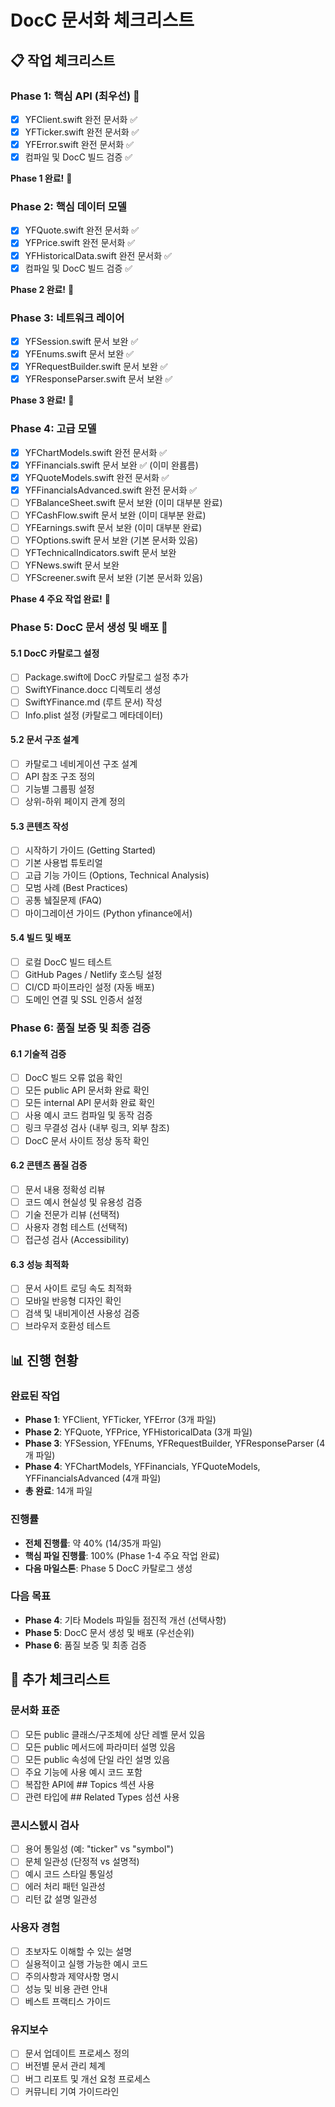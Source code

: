 # DocC 문서화 체크리스트

## 📋 작업 체크리스트

### Phase 1: 핵심 API (최우선) 🚨
- [x] YFClient.swift 완전 문서화 ✅
- [x] YFTicker.swift 완전 문서화 ✅
- [x] YFError.swift 완전 문서화 ✅
- [x] 컴파일 및 DocC 빌드 검증 ✅

**Phase 1 완료!** 🎉

### Phase 2: 핵심 데이터 모델
- [x] YFQuote.swift 완전 문서화 ✅
- [x] YFPrice.swift 완전 문서화 ✅
- [x] YFHistoricalData.swift 완전 문서화 ✅
- [x] 컴파일 및 DocC 빌드 검증 ✅

**Phase 2 완료!** 🎉

### Phase 3: 네트워크 레이어  
- [x] YFSession.swift 문서 보완 ✅
- [x] YFEnums.swift 문서 보완 ✅
- [x] YFRequestBuilder.swift 문서 보완 ✅
- [x] YFResponseParser.swift 문서 보완 ✅

**Phase 3 완료!** 🎉

### Phase 4: 고급 모델
- [x] YFChartModels.swift 완전 문서화 ✅
- [x] YFFinancials.swift 문서 보완 ✅ (이미 완룜름)
- [x] YFQuoteModels.swift 완전 문서화 ✅
- [x] YFFinancialsAdvanced.swift 완전 문서화 ✅
- [ ] YFBalanceSheet.swift 문서 보완 (이미 대부분 완료)
- [ ] YFCashFlow.swift 문서 보완 (이미 대부분 완료)
- [ ] YFEarnings.swift 문서 보완 (이미 대부분 완료)
- [ ] YFOptions.swift 문서 보완 (기본 문서화 있음)
- [ ] YFTechnicalIndicators.swift 문서 보완
- [ ] YFNews.swift 문서 보완
- [ ] YFScreener.swift 문서 보완 (기본 문서화 있음)

**Phase 4 주요 작업 완료!** 🎉

### Phase 5: DocC 문서 생성 및 배포 🚀

#### 5.1 DocC 카탈로그 설정
- [ ] Package.swift에 DocC 카탈로그 설정 추가
- [ ] SwiftYFinance.docc 디렉토리 생성
- [ ] SwiftYFinance.md (루트 문서) 작성
- [ ] Info.plist 설정 (카탈로그 메타데이터)

#### 5.2 문서 구조 설계
- [ ] 카탈로그 네비게이션 구조 설계
- [ ] API 참조 구조 정의
- [ ] 기능별 그룹핑 설정
- [ ] 상위-하위 페이지 관계 정의

#### 5.3 콘텐츠 작성
- [ ] 시작하기 가이드 (Getting Started)
- [ ] 기본 사용법 튜토리얼
- [ ] 고급 기능 가이드 (Options, Technical Analysis)
- [ ] 모범 사례 (Best Practices)
- [ ] 공통 뉔질문제 (FAQ)
- [ ] 마이그레이션 가이드 (Python yfinance에서)

#### 5.4 빌드 및 배포
- [ ] 로컬 DocC 빌드 테스트
- [ ] GitHub Pages / Netlify 호스팅 설정
- [ ] CI/CD 파이프라인 설정 (자동 배포)
- [ ] 도메인 연결 및 SSL 인증서 설정

### Phase 6: 품질 보증 및 최종 검증

#### 6.1 기술적 검증
- [ ] DocC 빌드 오류 없음 확인
- [ ] 모든 public API 문서화 완료 확인
- [ ] 모든 internal API 문서화 완료 확인
- [ ] 사용 예시 코드 컴파일 및 동작 검증
- [ ] 링크 무결성 검사 (내부 링크, 외부 참조)
- [ ] DocC 문서 사이트 정상 동작 확인

#### 6.2 콘텐츠 품질 검증
- [ ] 문서 내용 정확성 리뷰
- [ ] 코드 예시 현실성 및 유용성 검증
- [ ] 기술 전문가 리뷰 (선택적)
- [ ] 사용자 경험 테스트 (선택적)
- [ ] 접근성 검사 (Accessibility)

#### 6.3 성능 최적화
- [ ] 문서 사이트 로딩 속도 최적화
- [ ] 모바일 반응형 디자인 확인
- [ ] 검색 및 내비게이션 사용성 검증
- [ ] 브라우저 호환성 테스트

## 📊 진행 현황

### 완료된 작업
- **Phase 1**: YFClient, YFTicker, YFError (3개 파일)
- **Phase 2**: YFQuote, YFPrice, YFHistoricalData (3개 파일)
- **Phase 3**: YFSession, YFEnums, YFRequestBuilder, YFResponseParser (4개 파일)
- **Phase 4**: YFChartModels, YFFinancials, YFQuoteModels, YFFinancialsAdvanced (4개 파일)
- **총 완료**: 14개 파일

### 진행률
- **전체 진행률**: 약 40% (14/35개 파일)
- **핵심 파일 진행률**: 100% (Phase 1-4 주요 작업 완료)
- **다음 마일스톤**: Phase 5 DocC 카탈로그 생성

### 다음 목표
- **Phase 4**: 기타 Models 파일들 점진적 개선 (선택사항)
- **Phase 5**: DocC 문서 생성 및 배포 (우선순위)
- **Phase 6**: 품질 보증 및 최종 검증

## 📝 추가 체크리스트

### 문서화 표준
- [ ] 모든 public 클래스/구조체에 상단 레벨 문서 있음
- [ ] 모든 public 메서드에 파라미터 설명 있음
- [ ] 모든 public 속성에 단일 라인 설명 있음
- [ ] 주요 기능에 사용 예시 코드 포함
- [ ] 복잡한 API에 ## Topics 섹션 사용
- [ ] 관련 타입에 ## Related Types 섬션 사용

### 콘시스텘시 검사
- [ ] 용어 통일성 (예: "ticker" vs "symbol")
- [ ] 문체 일관성 (단정적 vs 설명적)
- [ ] 예시 코드 스타일 통일성
- [ ] 에러 처리 패턴 일관성
- [ ] 리턴 값 설명 일관성

### 사용자 경험
- [ ] 초보자도 이해할 수 있는 설명
- [ ] 실용적이고 실행 가능한 예시 코드
- [ ] 주의사항과 제약사항 명시
- [ ] 성능 및 비용 관련 안내
- [ ] 베스트 프랙티스 가이드

### 유지보수
- [ ] 문서 업데이트 프로세스 정의
- [ ] 버전별 문서 관리 체계
- [ ] 버그 리포트 및 개선 요청 프로세스
- [ ] 커뮤니티 기여 가이드라인